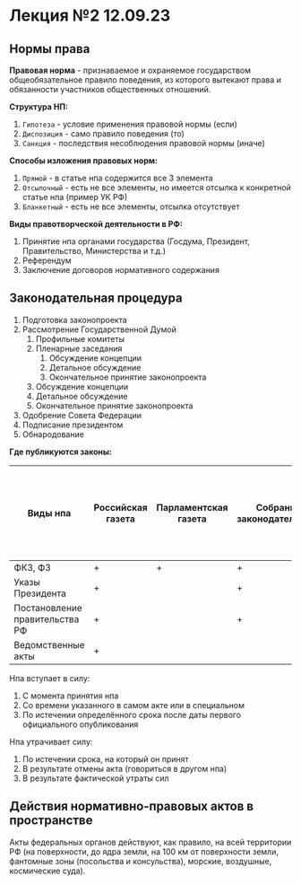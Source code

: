 # Лекция №2 12.09.23

## **Нормы права**

**Правовая норма** - признаваемое и охраняемое государством общеобязательное правило поведения, из которого вытекают права и обязанности участников общественных отношений.

**Структура НП:**

1. `Гипотеза` - условие применения правовой нормы (если)
2. `Диспозиция` - само правило поведения (то)
3. `Санкция` - последствия несоблюдения правовой нормы (иначе)

**Способы изложения правовых норм:**

1. `Прямой` - в статье нпа содержится все 3 элемента
2. `Отсылочный` - есть не все элементы, но имеется отсылка к конкретной статье нпа (пример УК РФ)
3. `Бланкетный` - есть не все элементы, отсылка отсутствует

**Виды правотворческой деятельности в РФ:**

1. Принятие нпа органами государства (Госдума, Президент, Правительство, Министерства и т.д.)
2. Референдум
3. Заключение договоров нормативного содержания

## Законодательная процедура

1. Подготовка законопроекта
2. Рассмотрение Государственной Думой
    1. Профильные комитеты
    2. Пленарные заседания
        1. Обсуждение концепции
        2. Детальное обсуждение
        3. Окончательное принятие законопроекта
    3. Обсуждение концепции
    4. Детальное обсуждение
    5. Окончательное принятие законопроекта
3. Одобрение Совета Федерации
4. Подписание президентом
5. Обнародование

**Где публикуются законы:**

| Виды нпа | Российская газета | Парламентская газета | Собрание законодательства | Сайты (pravo.gor.ru и т.д.) | Срок начала действия (дни) (день принятия акта не считается) |
| --- | --- | --- | --- | --- | --- |
| ФКЗ, ФЗ | + | + | + | + | 10 |
| Указы Президента | + |  | + | + | 7 |
| Постановление правительства РФ | + |  | + | + | 7 |
| Ведомственные акты | + |  |  | + | 10 |

Нпа вступает в силу:

1. С момента принятия нпа
2. Со времени указанного в самом акте или в специальном
3. По истечении определённого срока после даты первого официального опубликования

Нпа утрачивает силу:

1. По истечении срока, на который он принят
2. В результате отмены акта (говориться в другом нпа)
3. В результате фактической утраты сил

## Действия нормативно-правовых актов в пространстве

Акты федеральных органов действуют, как правило, на всей территории РФ (на поверхности, до ядра земли, на 100 км от поверхности земли, фантомные зоны (посольства и консульства), морские, воздушные, космические суда).
